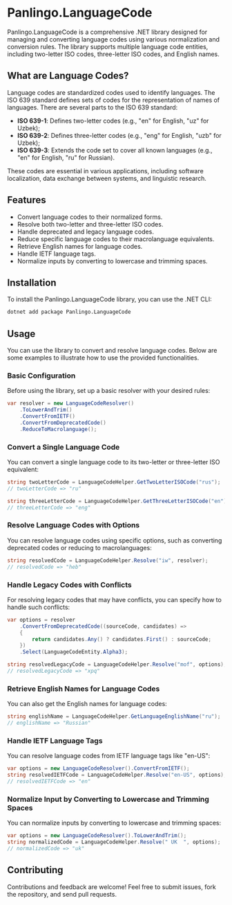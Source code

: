 ﻿# Panlingo.LanguageCode

Panlingo.LanguageCode is a comprehensive .NET library designed for managing and converting language codes using various normalization and conversion rules. The library supports multiple language code entities, including two-letter ISO codes, three-letter ISO codes, and English names.

## What are Language Codes?

Language codes are standardized codes used to identify languages. The ISO 639 standard defines sets of codes for the representation of names of languages. There are several parts to the ISO 639 standard:
- **ISO 639-1**: Defines two-letter codes (e.g., "en" for English, "uz" for Uzbek);
- **ISO 639-2**: Defines three-letter codes (e.g., "eng" for English, "uzb" for Uzbek);
- **ISO 639-3**: Extends the code set to cover all known languages (e.g., "en" for English, "ru" for Russian).

These codes are essential in various applications, including software localization, data exchange between systems, and linguistic research.

## Features

- Convert language codes to their normalized forms.
- Resolve both two-letter and three-letter ISO codes.
- Handle deprecated and legacy language codes.
- Reduce specific language codes to their macrolanguage equivalents.
- Retrieve English names for language codes.
- Handle IETF language tags.
- Normalize inputs by converting to lowercase and trimming spaces.

## Installation

To install the Panlingo.LanguageCode library, you can use the .NET CLI:

```sh
dotnet add package Panlingo.LanguageCode
```

## Usage

You can use the library to convert and resolve language codes. Below are some examples to illustrate how to use the provided functionalities.

### Basic Configuration

Before using the library, set up a basic resolver with your desired rules:

```csharp
var resolver = new LanguageCodeResolver()
    .ToLowerAndTrim()
    .ConvertFromIETF()
    .ConvertFromDeprecatedCode()
    .ReduceToMacrolanguage();
```

### Convert a Single Language Code

You can convert a single language code to its two-letter or three-letter ISO equivalent:

```csharp
string twoLetterCode = LanguageCodeHelper.GetTwoLetterISOCode("rus");
// twoLetterCode => "ru"

string threeLetterCode = LanguageCodeHelper.GetThreeLetterISOCode("en");
// threeLetterCode => "eng"
```

### Resolve Language Codes with Options

You can resolve language codes using specific options, such as converting deprecated codes or reducing to macrolanguages:

```csharp
string resolvedCode = LanguageCodeHelper.Resolve("iw", resolver);
// resolvedCode => "heb"
```

### Handle Legacy Codes with Conflicts

For resolving legacy codes that may have conflicts, you can specify how to handle such conflicts:

```csharp
var options = resolver
    .ConvertFromDeprecatedCode((sourceCode, candidates) =>
    {
        return candidates.Any() ? candidates.First() : sourceCode;
    })
    .Select(LanguageCodeEntity.Alpha3);

string resolvedLegacyCode = LanguageCodeHelper.Resolve("mof", options);
// resolvedLegacyCode => "xpq"
```

### Retrieve English Names for Language Codes

You can also get the English names for language codes:

```csharp
string englishName = LanguageCodeHelper.GetLanguageEnglishName("ru");
// englishName => "Russian"
```

### Handle IETF Language Tags

You can resolve language codes from IETF language tags like "en-US":

```csharp
var options = new LanguageCodeResolver().ConvertFromIETF();
string resolvedIETFCode = LanguageCodeHelper.Resolve("en-US", options);
// resolvedIETFCode => "en"
```

### Normalize Input by Converting to Lowercase and Trimming Spaces

You can normalize inputs by converting to lowercase and trimming spaces:

```csharp
var options = new LanguageCodeResolver().ToLowerAndTrim();
string normalizedCode = LanguageCodeHelper.Resolve(" UK  ", options);
// normalizedCode => "uk"
```

## Contributing

Contributions and feedback are welcome! Feel free to submit issues, fork the repository, and send pull requests.
